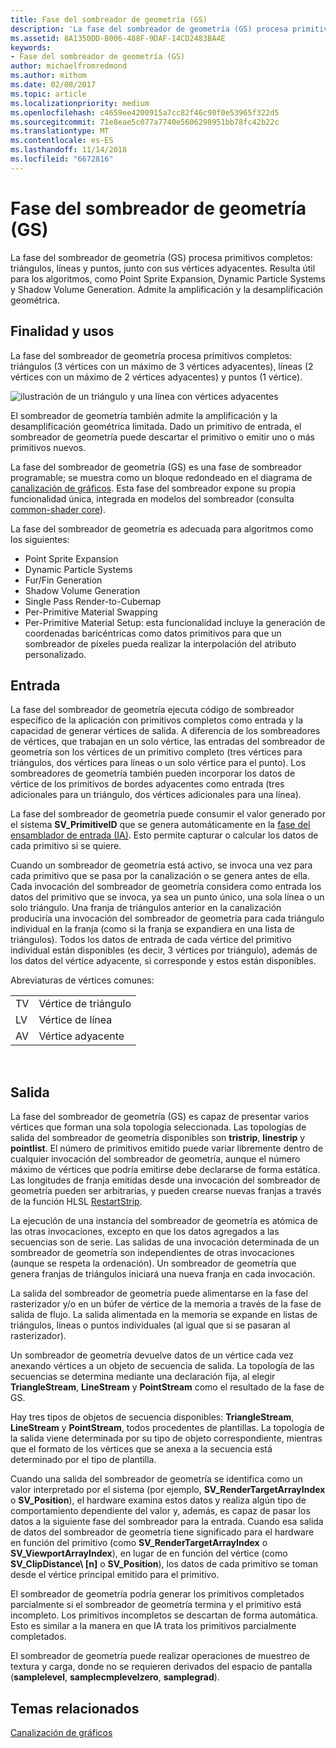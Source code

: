 ```yaml
---
title: Fase del sombreador de geometría (GS)
description: 'La fase del sombreador de geometría (GS) procesa primitivos completos: triángulos, líneas y puntos, junto con sus vértices adyacentes.'
ms.assetid: 8A1350DD-B006-488F-9DAF-14CD2483BA4E
keywords:
- Fase del sombreador de geometría (GS)
author: michaelfromredmond
ms.author: mithom
ms.date: 02/08/2017
ms.topic: article
ms.localizationpriority: medium
ms.openlocfilehash: c4659ee4200915a7cc82f46c90f0e53965f322d5
ms.sourcegitcommit: 71e8eae5c077a7740e5606298951bb78fc42b22c
ms.translationtype: MT
ms.contentlocale: es-ES
ms.lasthandoff: 11/14/2018
ms.locfileid: "6672816"
---
```

# <a name="geometry-shader-gs-stage"></a>Fase del sombreador de geometría (GS)


La fase del sombreador de geometría (GS) procesa primitivos completos: triángulos, líneas y puntos, junto con sus vértices adyacentes. Resulta útil para los algoritmos, como Point Sprite Expansion, Dynamic Particle Systems y Shadow Volume Generation. Admite la amplificación y la desamplificación geométrica.

## <a name="span-idpurposeandusesspanspan-idpurposeandusesspanspan-idpurposeandusesspanpurpose-and-uses"></a><span id="Purpose_and_uses"></span><span id="purpose_and_uses"></span><span id="PURPOSE_AND_USES"></span>Finalidad y usos


La fase del sombreador de geometría procesa primitivos completos: triángulos (3 vértices con un máximo de 3 vértices adyacentes), líneas (2 vértices con un máximo de 2 vértices adyacentes) y puntos (1 vértice).

![ilustración de un triángulo y una línea con vértices adyacentes](images/d3d10-gs.png)

El sombreador de geometría también admite la amplificación y la desamplificación geométrica limitada. Dado un primitivo de entrada, el sombreador de geometría puede descartar el primitivo o emitir uno o más primitivos nuevos.

La fase del sombreador de geometría (GS) es una fase de sombreador programable; se muestra como un bloque redondeado en el diagrama de [canalización de gráficos](graphics-pipeline.md). Esta fase del sombreador expone su propia funcionalidad única, integrada en modelos del sombreador (consulta [common-shader core](https://msdn.microsoft.com/library/windows/desktop/bb509580)).

La fase del sombreador de geometría es adecuada para algoritmos como los siguientes:

-   Point Sprite Expansion
-   Dynamic Particle Systems
-   Fur/Fin Generation
-   Shadow Volume Generation
-   Single Pass Render-to-Cubemap
-   Per-Primitive Material Swapping
-   Per-Primitive Material Setup: esta funcionalidad incluye la generación de coordenadas baricéntricas como datos primitivos para que un sombreador de píxeles pueda realizar la interpolación del atributo personalizado.

## <a name="span-idinputspanspan-idinputspanspan-idinputspaninput"></a><span id="Input"></span><span id="input"></span><span id="INPUT"></span>Entrada


La fase del sombreador de geometría ejecuta código de sombreador específico de la aplicación con primitivos completos como entrada y la capacidad de generar vértices de salida. A diferencia de los sombreadores de vértices, que trabajan en un solo vértice, las entradas del sombreador de geometría son los vértices de un primitivo completo (tres vértices para triángulos, dos vértices para líneas o un solo vértice para el punto). Los sombreadores de geometría también pueden incorporar los datos de vértice de los primitivos de bordes adyacentes como entrada (tres adicionales para un triángulo, dos vértices adicionales para una línea).

La fase del sombreador de geometría puede consumir el valor generado por el sistema **SV\_PrimitiveID** que se genera automáticamente en la [fase del ensamblador de entrada (IA)](input-assembler-stage--ia-.md). Esto permite capturar o calcular los datos de cada primitivo si se quiere.

Cuando un sombreador de geometría está activo, se invoca una vez para cada primitivo que se pasa por la canalización o se genera antes de ella. Cada invocación del sombreador de geometría considera como entrada los datos del primitivo que se invoca, ya sea un punto único, una sola línea o un solo triángulo. Una franja de triángulos anterior en la canalización produciría una invocación del sombreador de geometría para cada triángulo individual en la franja (como si la franja se expandiera en una lista de triángulos). Todos los datos de entrada de cada vértice del primitivo individual están disponibles (es decir, 3 vértices por triángulo), además de los datos del vértice adyacente, si corresponde y estos están disponibles.

Abreviaturas de vértices comunes:

|     |                 |
|-----|-----------------|
| TV  | Vértice de triángulo |
| LV  | Vértice de línea     |
| AV  | Vértice adyacente |

 

## <a name="span-idoutputspanspan-idoutputspanspan-idoutputspanoutput"></a><span id="Output"></span><span id="output"></span><span id="OUTPUT"></span>Salida


La fase del sombreador de geometría (GS) es capaz de presentar varios vértices que forman una sola topología seleccionada. Las topologías de salida del sombreador de geometría disponibles son **tristrip**, **linestrip** y **pointlist**. El número de primitivos emitido puede variar libremente dentro de cualquier invocación del sombreador de geometría, aunque el número máximo de vértices que podría emitirse debe declararse de forma estática. Las longitudes de franja emitidas desde una invocación del sombreador de geometría pueden ser arbitrarias, y pueden crearse nuevas franjas a través de la función HLSL [RestartStrip](https://msdn.microsoft.com/library/windows/desktop/bb509660).

La ejecución de una instancia del sombreador de geometría es atómica de las otras invocaciones, excepto en que los datos agregados a las secuencias son de serie. Las salidas de una invocación determinada de un sombreador de geometría son independientes de otras invocaciones (aunque se respeta la ordenación). Un sombreador de geometría que genera franjas de triángulos iniciará una nueva franja en cada invocación.

La salida del sombreador de geometría puede alimentarse en la fase del rasterizador y/o en un búfer de vértice de la memoria a través de la fase de salida de flujo. La salida alimentada en la memoria se expande en listas de triángulos, líneas o puntos individuales (al igual que si se pasaran al rasterizador).

Un sombreador de geometría devuelve datos de un vértice cada vez anexando vértices a un objeto de secuencia de salida. La topología de las secuencias se determina mediante una declaración fija, al elegir **TriangleStream**, **LineStream** y **PointStream** como el resultado de la fase de GS.

Hay tres tipos de objetos de secuencia disponibles: **TriangleStream**, **LineStream** y **PointStream**, todos procedentes de plantillas. La topología de la salida viene determinada por su tipo de objeto correspondiente, mientras que el formato de los vértices que se anexa a la secuencia está determinado por el tipo de plantilla.

Cuando una salida del sombreador de geometría se identifica como un valor interpretado por el sistema (por ejemplo, **SV\_RenderTargetArrayIndex** o **SV\_Position**), el hardware examina estos datos y realiza algún tipo de comportamiento dependiente del valor y, además, es capaz de pasar los datos a la siguiente fase del sombreador para la entrada. Cuando esa salida de datos del sombreador de geometría tiene significado para el hardware en función del primitivo (como **SV\_RenderTargetArrayIndex** o **SV\_ViewportArrayIndex**), en lugar de en función del vértice (como **SV\_ClipDistance\ [n\]** o **SV\_Position**), los datos de cada primitivo se toman desde el vértice principal emitido para el primitivo.

El sombreador de geometría podría generar los primitivos completados parcialmente si el sombreador de geometría termina y el primitivo está incompleto. Los primitivos incompletos se descartan de forma automática. Esto es similar a la manera en que IA trata los primitivos parcialmente completados.

El sombreador de geometría puede realizar operaciones de muestreo de textura y carga, donde no se requieren derivados del espacio de pantalla (**samplelevel**, **samplecmplevelzero**, **samplegrad**).

## <a name="span-idrelated-topicsspanrelated-topics"></a><span id="related-topics"></span>Temas relacionados


[Canalización de gráficos](graphics-pipeline.md)

 

 




